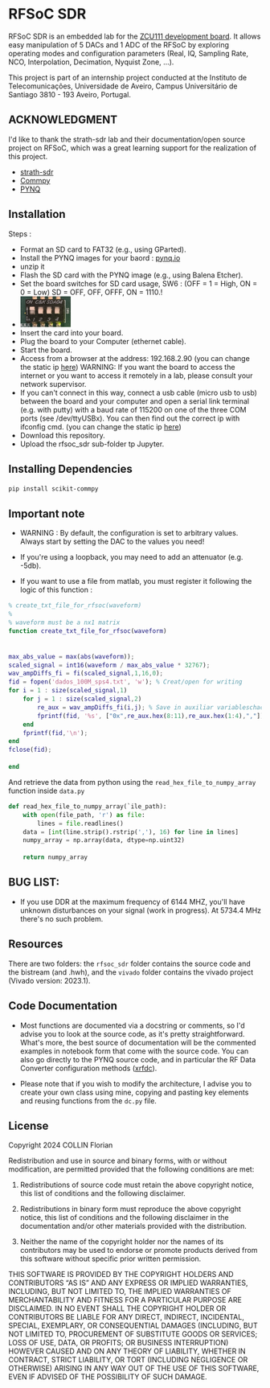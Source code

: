 # RFSoC SDR
RFSoC SDR is an embedded lab for the [ZCU111 development board](https://www.xilinx.com/products/boards-and-kits/zcu111.html). It allows easy manipulation of 5 DACs and 1 ADC of the RFSoC by exploring operating modes and configuration parameters (Real, IQ, Sampling Rate, NCO, Interpolation, Decimation, Nyquist Zone, ...).

This project is part of an internship project conducted at the Instituto de Telecomunicações, Universidade de Aveiro, Campus Universitário de Santiago 3810 - 193 Aveiro, Portugal.

## ACKNOWLEDGMENT

I'd like to thank the strath-sdr lab and their documentation/open source project on RFSoC, which was a great learning support for the realization of this project.

* [strath-sdr](https://github.com/strath-sdr)
* [Commpy](https://github.com/veeresht/CommPy)
* [PYNQ](ttps://pynq.readthedocs.io/en/latest)

## Installation

Steps : 
* Format an SD card to FAT32 (e.g., using GParted).
* Install the PYNQ images for your baord : [pynq.io](https://www.pynq.io/boards.html)
* unzip it
* Flash the SD card with the PYNQ image (e.g., using Balena Etcher).
* Set the board switches for SD card usage, SW6 : (OFF = 1 = High, ON = 0 = Low) SD = OFF, OFF, OFFF, ON = 1110.!
* <img src="pictures/sw6.png" alt="SW6" width="100"/>
* Insert the card into your board.
* Plug the board to your Computer (ethernet cable).
* Start the board.
* Access from a browser at the address: 192.168.2.90 (you can change the static ip [here](https://pynq.readthedocs.io/en/v2.7.0/appendix/assign_a_static_ip.html))
WARNING: If you want the board to access the internet or you want to access it remotely in a lab, please consult your network supervisor.
* If you can't connect in this way, connect a usb cable (micro usb to usb) between the board and your computer and open a serial link terminal (e.g. with putty) with a baud rate of 115200 on one of the three COM ports (see /dev/ttyUSBx). You can then find out the correct ip with ifconfig cmd. (you can change the static ip [here](https://pynq.readthedocs.io/en/v2.7.0/appendix/assign_a_static_ip.html))
* Download this repository.
* Upload the rfsoc_sdr sub-folder tp Jupyter.
  

## Installing Dependencies

```bash
pip install scikit-commpy
```

## Important note

* WARNING : By default, the configuration is set to arbitrary values. Always start by setting the DAC to the values you need!

* If you're using a loopback, you may need to add an attenuator (e.g. -5db).

* If you want to use a file from matlab, you must register it following the logic of this function :

```matlab
% create_txt_file_for_rfsoc(waveform)
%
% waveform must be a nx1 matrix
function create_txt_file_for_rfsoc(waveform)


max_abs_value = max(abs(waveform));
scaled_signal = int16(waveform / max_abs_value * 32767);
wav_ampDiffs_fi = fi(scaled_signal,1,16,0);
fid = fopen('dados_100M_sps4.txt', 'w'); % Creat/open for writing
for i = 1 : size(scaled_signal,1)
    for j = 1 : size(scaled_signal,2)
        re_aux = wav_ampDiffs_fi(i,j); % Save in auxiliar variableschac
        fprintf(fid, '%s', ["0x",re_aux.hex(8:11),re_aux.hex(1:4),","]); % Write data in binary
    end
    fprintf(fid,'\n');
end
fclose(fid);

end
```

And retrieve the data from python using the `read_hex_file_to_numpy_array` function inside `data.py`

```python
def read_hex_file_to_numpy_array(`ile_path):
    with open(file_path, 'r') as file:
        lines = file.readlines()
    data = [int(line.strip().rstrip(','), 16) for line in lines]
    numpy_array = np.array(data, dtype=np.uint32)

    return numpy_array
```
## BUG LIST:

* If you use DDR at the maximum frequency of 6144 MHZ, you'll have unknown disturbances on your signal (work in progress). At 5734.4 MHz there's no such problem.

## Resources

There are two folders: the `rfsoc_sdr` folder contains the source code and the bistream (and .hwh), and the `vivado` folder contains the vivado project (Vivado version: 2023.1).

## Code Documentation

* Most functions are documented via a docstring or comments, so I'd advise you to look at the source code, as it's pretty straightforward. What's more, the best source of documentation will be the commented examples in notebook form that come with the source code. You can also go directly to the PYNQ source code, and in particular the RF Data Converter configuration methods ([xrfdc](https://github.com/Xilinx/PYNQ/tree/master/sdbuild/packages/xrfdc/package)).

* Please note that if you wish to modify the architecture, I advise you to create your own class using mine, copying and pasting key elements and reusing functions from the `dc.py` file.

## License

Copyright 2024 COLLIN Florian

Redistribution and use in source and binary forms, with or without modification, are permitted provided that the following conditions are met:

1. Redistributions of source code must retain the above copyright notice, this list of conditions and the following disclaimer.

2. Redistributions in binary form must reproduce the above copyright notice, this list of conditions and the following disclaimer in the documentation and/or other materials provided with the distribution.

3. Neither the name of the copyright holder nor the names of its contributors may be used to endorse or promote products derived from this software without specific prior written permission.

THIS SOFTWARE IS PROVIDED BY THE COPYRIGHT HOLDERS AND CONTRIBUTORS “AS IS” AND ANY EXPRESS OR IMPLIED WARRANTIES, INCLUDING, BUT NOT LIMITED TO, THE IMPLIED WARRANTIES OF MERCHANTABILITY AND FITNESS FOR A PARTICULAR PURPOSE ARE DISCLAIMED. IN NO EVENT SHALL THE COPYRIGHT HOLDER OR CONTRIBUTORS BE LIABLE FOR ANY DIRECT, INDIRECT, INCIDENTAL, SPECIAL, EXEMPLARY, OR CONSEQUENTIAL DAMAGES (INCLUDING, BUT NOT LIMITED TO, PROCUREMENT OF SUBSTITUTE GOODS OR SERVICES; LOSS OF USE, DATA, OR PROFITS; OR BUSINESS INTERRUPTION) HOWEVER CAUSED AND ON ANY THEORY OF LIABILITY, WHETHER IN CONTRACT, STRICT LIABILITY, OR TORT (INCLUDING NEGLIGENCE OR OTHERWISE) ARISING IN ANY WAY OUT OF THE USE OF THIS SOFTWARE, EVEN IF ADVISED OF THE POSSIBILITY OF SUCH DAMAGE.


